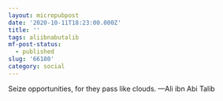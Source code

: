 ```yaml
---
layout: micropubpost
date: '2020-10-11T18:23:00.000Z'
title: ''
tags: aliibnabutalib
mf-post-status:
  - published
slug: '66180'
category: social
---
```

Seize opportunities, for they pass like clouds. —Ali ibn Abi Talib
